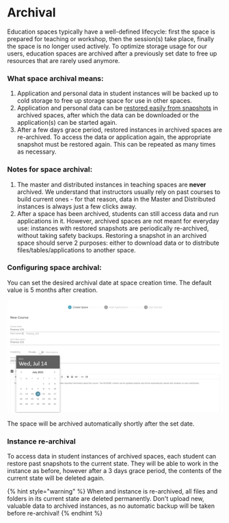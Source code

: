# Archival

Education spaces typically have a well-defined lifecycle: first the space is prepared for teaching or workshop, then the session(s) take place, finally the space is no longer used actively. To optimize storage usage for our users, education spaces are archived after a previously set date to free up resources that are rarely used anymore.

### What space archival means:

1. Application and personal data in student instances will be backed up to cold storage to free up storage space for use in other spaces.
2. Application and personal data can be [restored easily from snapshots](../../getting-started/working-with-snapshots/restore-a-snapshot.md#restore-a-snapshot) in archived spaces, after which the data can be downloaded or the application(s) can be started again.
3. After a few days grace period, restored instances in archived spaces are re-archived. To access the data or application again, the appropriate snapshot must be restored again. This can be repeated as many times as necessary.

### Notes for space archival:

1. The master and distributed instances in teaching spaces are **never** archived. We understand that instructors usually rely on past courses to build current ones - for that reason, data in the Master and Distributed instances is always just a few clicks away.
2. After a space has been archived, students can still access data and run applications in it. However, archived spaces are not meant for everyday use: instances with restored snapshots are periodically re-archived, without taking safety backups. Restoring a snapshot in an archived space should serve 2 purposes: either to download data or to distribute files/tables/applications to another space.

### Configuring space archival:

You can set the desired archival date at space creation time. The default value is 5 months after creation.

![](<../../.gitbook/assets/image (8).png>)

The space will be archived automatically shortly after the set date.

### Instance re-archival

To access data in student instances of archived spaces, each student can restore past snapshots to the current state. They will be able to work in the instance as before, however after a 3 days grace period, the contents of the current state will be deleted again.

{% hint style="warning" %}
When and instance is re-archived, all files and folders in its current state are deleted permanently. Don't upload new, valuable data to archived instances, as no automatic backup will be taken before re-archival!
{% endhint %}

